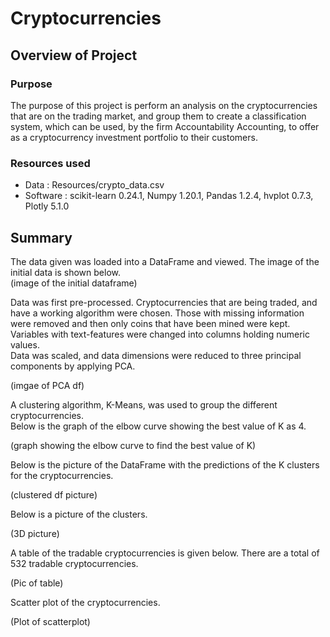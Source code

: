 # Cryptocurrencies

## Overview of Project 

### Purpose

The purpose of this project is perform an analysis on the cryptocurrencies that are on the trading market, and group them to create a classification system, which can be used, by the firm Accountability Accounting, to offer as a cryptocurrency investment portfolio to their customers.

### Resources used
- Data : Resources/crypto_data.csv
- Software : scikit-learn 0.24.1, Numpy 1.20.1, Pandas 1.2.4, hvplot 0.7.3, Plotly 5.1.0

## Summary
The data given was loaded into a DataFrame and viewed. The image of the initial data is shown below.\
(image of the initial dataframe)

Data was first pre-processed. Cryptocurrencies that are being traded, and have a working algorithm were chosen. Those with missing information were removed and then only coins that have been mined were kept. Variables with text-features were changed into columns holding numeric values.\
Data was scaled, and data dimensions were reduced to three principal components by applying PCA.

(imgae of PCA df)

A clustering algorithm, K-Means, was used to group the different cryptocurrencies.\
Below is the graph of the elbow curve showing the best value of K as 4.

(graph showing the elbow curve to find the best value of K)

Below is the picture of the DataFrame with the predictions of the K clusters for the cryptocurrencies.

(clustered df picture)

Below is a picture of the clusters.

(3D picture)

A table of the tradable cryptocurrencies is given below. There are a total of 532 tradable cryptocurrencies.

(Pic of table)

Scatter plot of the cryptocurrencies.

(Plot of scatterplot)